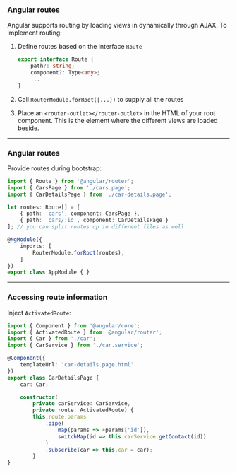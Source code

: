 ### Angular routes

Angular supports routing by loading views in dynamically through AJAX. To implement routing:

1. Define routes based on the interface `Route`

	```ts
	export interface Route {
		path?: string;
		component?: Type<any>;
		...
	}
	```

1. Call `RouterModule.forRoot([...])` to supply all the routes
1. Place an `<router-outlet></router-outlet>` in the HTML of your root component. This is the element where the different views are loaded beside.

---

### Angular routes

Provide routes during bootstrap:

```ts
import { Route } from '@angular/router';
import { CarsPage } from './cars.page';
import { CarDetailsPage } from './car-details.page';

let routes: Route[] = [
	{ path: 'cars', component: CarsPage },
	{ path: 'cars/:id', component: CarDetailsPage }
]; // you can split routes up in different files as well

@NgModule({
	imports: [
		RouterModule.forRoot(routes),
	]
})
export class AppModule { }
```


---

### Accessing route information

Inject `ActivatedRoute`:

```ts
import { Component } from '@angular/core';
import { ActivatedRoute } from '@angular/router';
import { Car } from './car';
import { CarService } from './car.service';

@Component({
	templateUrl: 'car-details.page.html'
})
export class CarDetailsPage {
	car: Car;

	constructor(
		private carService: CarService,
		private route: ActivatedRoute) {
		this.route.params
			.pipe(
				map(params => +params['id']),
				switchMap(id => this.carService.getContact(id))
			)
			.subscribe(car => this.car = car);
		}
}
```

<!-- .element: class="small" -->